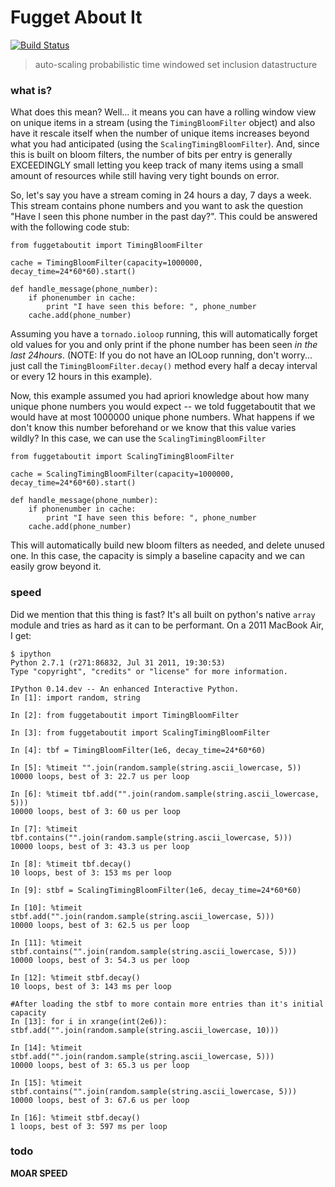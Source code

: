 # Fugget About It
[![Build Status](https://secure.travis-ci.org/mynameisfiber/fuggetaboutit.png?branch=master)](http://travis-ci.org/mynameisfiber/fuggetaboutit)

> auto-scaling probabilistic time windowed set inclusion datastructure

### what is?

What does this mean?  Well... it means you can have a rolling window view on
unique items in a stream (using the `TimingBloomFilter` object) and also have
it rescale itself when the number of unique items increases beyond what you had
anticipated (using the `ScalingTimingBloomFilter`).  And, since this is built
on bloom filters, the number of bits per entry is generally EXCEEDINGLY small
letting you keep track of many items using a small amount of resources while
still having very tight bounds on error.

So, let's say you have a stream coming in 24 hours a day, 7 days a week.  This
stream contains phone numbers and you want to ask the question "Have I seen
this phone number in the past day?".  This could be answered with the following
code stub:

```
from fuggetaboutit import TimingBloomFilter

cache = TimingBloomFilter(capacity=1000000, decay_time=24*60*60).start()

def handle_message(phone_number):
    if phonenumber in cache:
        print "I have seen this before: ", phone_number
    cache.add(phone_number)
```

Assuming you have a `tornado.ioloop` running, this will automatically forget
old values for you and only print if the phone number has been seen *in the
last 24hours*.  (NOTE: If you do not have an IOLoop running, don't worry...
just call the `TimingBloomFilter.decay()` method every half a decay interval or
every 12 hours in this example).

Now, this example assumed you had apriori knowledge about how many unique phone
numbers you would expect -- we told fuggetaboutit that we would have at most
1000000 unique phone numbers.  What happens if we don't know this number
beforehand or we know that this value varies wildly?  In this case, we can use
the `ScalingTimingBloomFilter`

```
from fuggetaboutit import ScalingTimingBloomFilter

cache = ScalingTimingBloomFilter(capacity=1000000, decay_time=24*60*60).start()

def handle_message(phone_number):
    if phonenumber in cache:
        print "I have seen this before: ", phone_number
    cache.add(phone_number)
```

This will automatically build new bloom filters as needed, and delete unused
one.  In this case, the capacity is simply a baseline capacity and we can
easily grow beyond it.

### speed

Did we mention that this thing is fast?  It's all built on python's native
`array` module and tries as hard as it can to be performant.  On a 2011 MacBook
Air, I get:

```
$ ipython
Python 2.7.1 (r271:86832, Jul 31 2011, 19:30:53)
Type "copyright", "credits" or "license" for more information.

IPython 0.14.dev -- An enhanced Interactive Python.
In [1]: import random, string

In [2]: from fuggetaboutit import TimingBloomFilter

In [3]: from fuggetaboutit import ScalingTimingBloomFilter

In [4]: tbf = TimingBloomFilter(1e6, decay_time=24*60*60)

In [5]: %timeit "".join(random.sample(string.ascii_lowercase, 5))
10000 loops, best of 3: 22.7 us per loop

In [6]: %timeit tbf.add("".join(random.sample(string.ascii_lowercase, 5)))
10000 loops, best of 3: 60 us per loop

In [7]: %timeit tbf.contains("".join(random.sample(string.ascii_lowercase, 5)))
10000 loops, best of 3: 43.3 us per loop

In [8]: %timeit tbf.decay()
10 loops, best of 3: 153 ms per loop

In [9]: stbf = ScalingTimingBloomFilter(1e6, decay_time=24*60*60)

In [10]: %timeit stbf.add("".join(random.sample(string.ascii_lowercase, 5)))
10000 loops, best of 3: 62.5 us per loop

In [11]: %timeit stbf.contains("".join(random.sample(string.ascii_lowercase, 5)))
10000 loops, best of 3: 54.3 us per loop

In [12]: %timeit stbf.decay()
10 loops, best of 3: 143 ms per loop

#After loading the stbf to more contain more entries than it's initial capacity
In [13]: for i in xrange(int(2e6)): stbf.add("".join(random.sample(string.ascii_lowercase, 10)))

In [14]: %timeit stbf.add("".join(random.sample(string.ascii_lowercase, 5)))
10000 loops, best of 3: 65.3 us per loop

In [15]: %timeit stbf.contains("".join(random.sample(string.ascii_lowercase, 5)))
10000 loops, best of 3: 67.6 us per loop

In [16]: %timeit stbf.decay()
1 loops, best of 3: 597 ms per loop
```



### todo

**MOAR SPEED**
